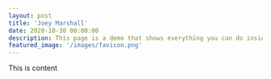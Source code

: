 ```yaml
---
layout: post
title: 'Joey Marshall'
date: 2020-10-30 00:00:00
description: This page is a demo that shows everything you can do inside portfolio and blog posts.
featured_image: '/images/favicon.png'
---
```


This is content